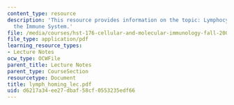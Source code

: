 ```yaml
---
content_type: resource
description: 'This resource provides information on the topic: Lymphocyte Homing in
  the Immune System.'
file: /media/courses/hst-176-cellular-and-molecular-immunology-fall-2005/d6217a34ee27dbaf58cf0553235edf66_lymph_homing_lec.pdf
file_type: application/pdf
learning_resource_types:
- Lecture Notes
ocw_type: OCWFile
parent_title: Lecture Notes
parent_type: CourseSection
resourcetype: Document
title: lymph_homing_lec.pdf
uid: d6217a34-ee27-dbaf-58cf-0553235edf66
---
```


